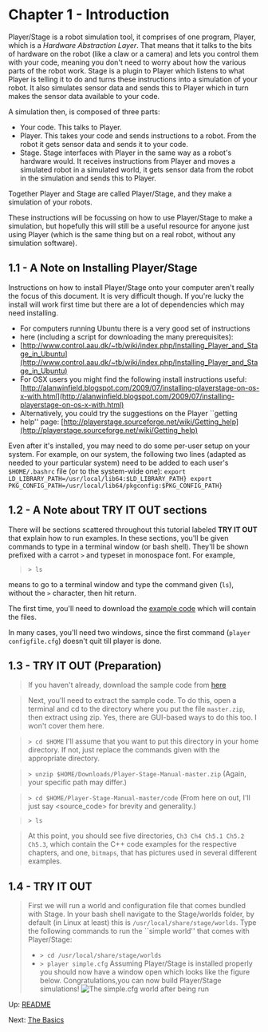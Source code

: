 # Chapter 1 -  Introduction

Player/Stage is a robot simulation tool, it comprises of one program,
Player, which is a *Hardware Abstraction Layer*. That means that it
talks to the bits of hardware on the robot (like a claw or a camera) and
lets you control them with your code, meaning you don't need to worry about
how the various parts of the robot work. Stage is a plugin to Player which
listens to what Player is telling it to do and turns these instructions
into a simulation of your robot. It also simulates sensor data and sends
this to Player which in turn makes the sensor data available to your code.

A simulation then, is composed of three parts:
* Your code. This talks to Player.
* Player. This takes your code and sends instructions to a robot. From the robot it gets sensor data and sends it to your code.
* Stage. Stage interfaces with Player in the same way as a robot's hardware would. It receives instructions from Player and moves a simulated robot in a simulated world, it gets sensor data from the robot in the simulation and sends this to Player.

Together Player and Stage are called Player/Stage, and they make a simulation of your robots.

These instructions will be focussing on how to use Player/Stage to make a
simulation, but hopefully this will still be a useful resource for anyone
just using Player (which is the same thing but on a real robot, without any simulation software).

## 1.1 - A Note on Installing Player/Stage
Instructions on how to install Player/Stage onto your computer aren't really the focus of this document. It is very difficult though. If you're lucky the install will work first time but there are a lot of dependencies which may need installing. 
* For computers running Ubuntu there is a very good set of instructions
* here (including a script for downloading the many prerequisites):
* [http://www.control.aau.dk/~tb/wiki/index.php/Installing_Player_and_Stage_in_Ubuntu](http://www.control.aau.dk/~tb/wiki/index.php/Installing_Player_and_Stage_in_Ubuntu)
* For OSX users you might find the following install instructions useful:
[http://alanwinfield.blogspot.com/2009/07/installing-playerstage-on-os-x-with.html](http://alanwinfield.blogspot.com/2009/07/installing-playerstage-on-os-x-with.html)
* Alternatively, you could try the suggestions on the Player ``getting
* help'' page:
[http://playerstage.sourceforge.net/wiki/Getting_help](http://playerstage.sourceforge.net/wiki/Getting_help)

Even after it's installed, you may need to do some per-user setup on your
system.  For example, on our system, the following two lines (adapted as
needed to your particular system) need to be added to each user's
`$HOME/.bashrc` file (or to the system-wide one): ``` export
LD_LIBRARY_PATH=/usr/local/lib64:$LD_LIBRARY_PATH} export
PKG_CONFIG_PATH=/usr/local/lib64/pkgconfig:$PKG_CONFIG_PATH} ```

## 1.2 - A Note about TRY IT OUT sections 
There will be sections scattered throughout this tutorial labeled **TRY IT
OUT** that explain how to run examples. 
In these sections, you'll be given commands to type in a terminal window
(or bash shell).  They'll be shown prefixed with a carrot `>` and
typeset in monospace font. For example, 

> `> ls`

means to go to a terminal window and type the command given (`ls`), without
the `>` character, then hit return.

The first time, you'll need to download the [example
code](../../archive/master.zip) which will contain the files. 

In many cases, you'll need two windows, since the first command (`player
configfile.cfg`) doesn't quit till player is done.

## 1.3 - TRY IT OUT (Preparation)
> If you haven't already, download the sample code from [here](../..//archive/master.zip) 

> Next, you'll need to extract the sample code.  To do this, open a
 terminal and cd to the directory where you put the file
 `master.zip`, then extract using zip.  Yes, there are
 GUI-based ways to do this too.  I won't cover them here.

> `> cd $HOME` I'll assume that you want to put this directory in your home directory.  If not, just replace the commands given with the appropriate directory. 

> `> unzip $HOME/Downloads/Player-Stage-Manual-master.zip` (Again, your specific path may differ.)

> `> cd $HOME/Player-Stage-Manual-master/code` (From here on out, I'll
> just say \<source_code\> for brevity and generality.)

> `> ls` 

> At this point, you should see five directories, `Ch3 Ch4 Ch5.1 Ch5.2
> Ch5.3`, which contain the C++ code examples for the respective chapters, and
> one, `bitmaps`, that has pictures used in several different examples.


## 1.4 - TRY IT OUT
> First we will run a world and configuration file that comes bundled with Stage. In your bash shell navigate to the Stage/worlds folder, by default (in Linux at least) this is `/usr/local/share/stage/worlds`. Type the following commands to run the ``simple world'' that comes with Player/Stage: 
> * `> cd /usr/local/share/stage/worlds` 
> * `> player simple.cfg`
> Assuming Player/Stage is installed properly you should now have a window open which looks like the figure below.  Congratulations,you can now build Player/Stage simulations!
> ![The simple.cfg world after being run](https://github.com/NickelsLab/Player-Stage-Manual/blob/master/pics/simpleworld.png)

Up: [README](README.md)

Next: [The Basics](BASICS.md)
